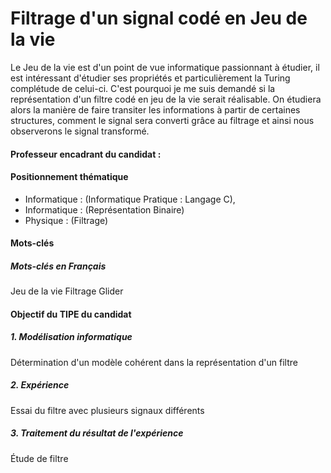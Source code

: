 # Filtrage d'un signal codé en Jeu de la vie
Le Jeu de la vie est d'un point de vue informatique passionnant à étudier, il est intéressant d'étudier ses propriétés et particulièrement la Turing complétude de celui-ci. C'est pourquoi je me suis demandé si la représentation d'un filtre codé en jeu de la vie serait réalisable. 
On étudiera alors la manière de faire transiter les informations à partir de certaines structures, comment le signal sera converti grâce au filtrage et ainsi nous observerons le signal transformé. 

#### Professeur encadrant du candidat :

#### Positionnement thématique
- Informatique : (Informatique Pratique : Langage C), 
- Informatique : (Représentation Binaire)
- Physique : (Filtrage)

#### Mots-clés
##### Mots-clés en Français
Jeu de la vie
Filtrage
Glider


#### Objectif du TIPE du candidat
##### 1. Modélisation informatique
Détermination d'un modèle cohérent dans la représentation d'un filtre 

##### 2. Expérience
Essai du filtre avec plusieurs signaux différents

##### 3.  Traitement du résultat de l'expérience
Étude de filtre 
